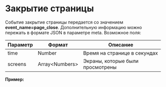 # Закрытие страницы

Событие закрытие страницы передается со значением **event\_name=page\_close**. Дополнительную информацию можно пережать в формате JSON в параметре meta. Возможное поля:

| Параметр | Формат          | Описание                         |
| -------- | --------------- | -------------------------------- |
| time     | Number          | Время на странице в секундах     |
| screens  | Array\<Numbers> | Экраны, которые были просмотрены |

**Пример:**
